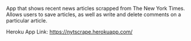 App that shows recent news articles scrapped from The New York Times. Allows users to save articles, as well as write and delete comments on a particular article.

Heroku App Link:
https://nytscrape.herokuapp.com/
